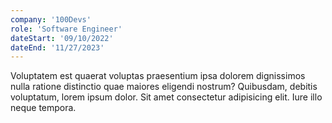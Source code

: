 ```yaml
---
company: '100Devs'
role: 'Software Engineer'
dateStart: '09/10/2022'
dateEnd: '11/27/2023'
---
```


Voluptatem est quaerat voluptas praesentium ipsa dolorem dignissimos nulla ratione distinctio quae maiores eligendi nostrum? Quibusdam, debitis voluptatum, lorem ipsum dolor. Sit amet consectetur adipisicing elit. Iure illo neque tempora.
